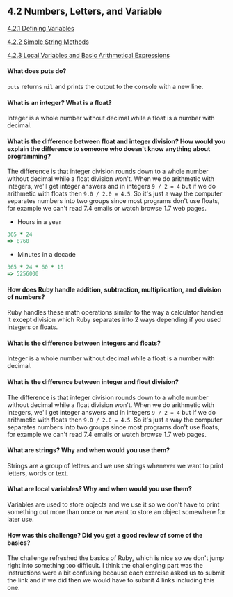 ## 4.2 Numbers, Letters, and Variable

[4.2.1 Defining Variables](https://github.com/billdevcode/phase-0/blob/master/week-4/defining-variables.rb)

[4.2.2 Simple String Methods](https://github.com/billdevcode/phase-0/blob/master/week-4/simple-string.rb)

[4.2.3 Local Variables and Basic Arithmetical Expressions](https://github.com/billdevcode/phase-0/blob/master/week-4/basic-math.rb)


#### What does puts do?
`puts` returns `nil` and prints the output to the console with a new line.

#### What is an integer? What is a float?
Integer is a whole number without decimal while a float is a number with decimal. 

#### What is the difference between float and integer division? How would you explain the difference to someone who doesn't know anything about programming?
The difference is that integer division rounds down to a whole number without decimal while a float division 
won't. When we do arithmetic with integers, we'll get integer answers and in integers `9 / 2 = 4` but if 
we do arithmetic with floats then `9.0 / 2.0 = 4.5`. So it's just a way the computer separates numbers 
into two groups since most programs don't use floats, for example we can't read 7.4 emails or watch browse 1.7 
web pages. 

* Hours in a year
```ruby
365 * 24 
=> 8760
```

* Minutes in a decade
```ruby
365 * 24 * 60 * 10
=> 5256000
```
#### How does Ruby handle addition, subtraction, multiplication, and division of numbers?
Ruby handles these math operations similar to the way a calculator handles it except 
division which Ruby separates into 2 ways depending if you used integers or floats.

#### What is the difference between integers and floats?
Integer is a whole number without decimal while a float is a number with decimal. 

#### What is the difference between integer and float division?
The difference is that integer division rounds down to a whole number without decimal while a float division 
won't. When we do arithmetic with integers, we'll get integer answers and in integers `9 / 2 = 4` but if 
we do arithmetic with floats then `9.0 / 2.0 = 4.5`. So it's just a way the computer separates numbers 
into two groups since most programs don't use floats, for example we can't read 7.4 emails or watch browse 1.7 
web pages. 

#### What are strings? Why and when would you use them?
Strings are a group of letters and we use strings whenever we want to print letters, words or text. 

#### What are local variables? Why and when would you use them?
Variables are used to store objects and we use it so we don't have to print something out more than once or 
we want to store an object somewhere for later use. 

#### How was this challenge? Did you get a good review of some of the basics?
The challenge refreshed the basics of Ruby, which is nice so we don't jump right into 
something too difficult. I think the challenging part was the instructions were a bit 
confusing because each exercise asked us to submit the link and if we did then we would 
have to submit 4 links including this one. 